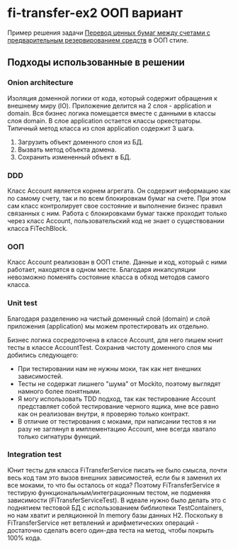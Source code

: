 # fi-transfer-ex2 ООП вариант
Пример решения задачи [Перевод ценных бумаг между счетами с предварительным резервированием средств](../doc/fi-transfer.md) в ООП стиле.

## Подходы использованные в решении
### Onion architecture
Изоляция доменной логики от кода, который содержит обращения к внешнему миру (IO).
Приложение делится на 2 слоя - application и domain. Вся бизнес логика помещается вместе с данными в классы слоя domain. В слое application остается классы оркестраторы. Типичный метод класса из слоя application содержит 3 шага.
1. Загрузить объект доменного слоя из БД.
2. Вызвать метод объекта домена.
3. Сохранить измененный объект в БД.

### DDD
Класс Account является корнем агрегата. Он содержит информацию как по самому счету, так и по всем блокировкам бумаг на счете. При этом сам класс контролирует свое состояние и выполнение бизнес правил связанных с ним. Работа с блокировками бумаг также проходит только через класс Account, пользовательский код не знает о существовании класса FiTechBlock. 

### ООП
Класс Account реализован в ООП стиле. Данные и код, который с ними работает, находятся в одном месте. Благодаря инкапсуляции невозможно поменять состояние класса в обход методов самого класса.

### Unit test
Благодаря разделению на чистый доменный слой (domain) и слой приложения (application) мы можем протестировать их отдельно.

Бизнес логика сосредоточена в классе Account, для него пишем юнит тесты в классе AccountTest. Сохранив чистоту доменного слоя мы добились следующего:
- При тестировании нам не нужны моки, так как нет внешних зависимостей.
- Тесты не содержат лишнего "шума" от Mockito, поэтому выглядят намного более понятными. 
- Я могу использовать TDD подход, так как тестирование Account представляет собой тестирование черного ящика, мне все равно как он реализован внутри, я проверяю только контракт. 
- В отличие от тестирования с моками, при написании тестов я ни разу не заглянул в имплементацию Account, мне всегда хватало только сигнатуры функций.

### Integration test
Юнит тесты для класса FiTransferService писать не было смысла, почти весь код там это вызов внешних зависимостей, если бы я заменил их все моками, то что бы осталось от кода? Поэтому FiTransferService я тестирую функциональным/интеграционным тестом, не подменяя зависимости (FiTransferServiceTest). 
В идеале нужно было делать это с поднятием тестовой БД с использованием библиотеки TestContainers, но нам хватит и реляционной In memory базы данных H2.
Поскольку в FiTransferService нет ветвлений и арифметических операций - достаточно сделать всего один-два теста на метод, чтобы покрыть 100% кода.